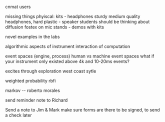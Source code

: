 cnmat users

missing things
    phyiscal: kits
        - headphones
            sturdy medium quality headphones, hard plastic
        - speaker
            students should be thinking about diffusion
            fostex on mic stands
    - demos with kits

novel examples in the labs

algorithmic aspects of instrument
    interaction of computation

event spaces (engine, process)
    human vs machine event spaces
    what if your instrument only existed above 4k and 10-20ms events?

excites through exploration
    west coast sytle

weighted probability
rbfi

markov -- roberto morales

send reminder note to Richard
    

Send a note to Jim & Mark
    make sure forms are there to be signed, to send a check later





